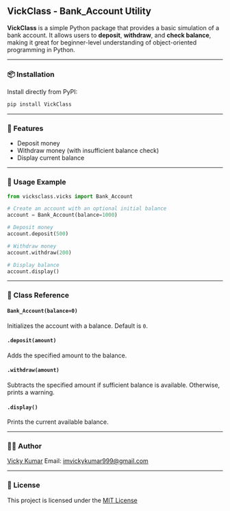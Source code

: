 ## VickClass - Bank\_Account Utility

**VickClass** is a simple Python package that provides a basic simulation of a bank account.
It allows users to **deposit**, **withdraw**, and **check balance**, making it great for beginner-level understanding of object-oriented programming in Python.

---

### 📦 Installation

Install directly from PyPI:

```bash
pip install VickClass
```

---

### 🧠 Features

* Deposit money
* Withdraw money (with insufficient balance check)
* Display current balance

---

### 🧪 Usage Example

```python
from vicksclass.vicks import Bank_Account

# Create an account with an optional initial balance
account = Bank_Account(balance=1000)

# Deposit money
account.deposit(500)

# Withdraw money
account.withdraw(200)

# Display balance
account.display()
```

---

### 📁 Class Reference

#### `Bank_Account(balance=0)`

Initializes the account with a balance. Default is `0`.

#### `.deposit(amount)`

Adds the specified amount to the balance.

#### `.withdraw(amount)`

Subtracts the specified amount if sufficient balance is available. Otherwise, prints a warning.

#### `.display()`

Prints the current available balance.

---

### 🧑‍💻 Author

[Vicky Kumar](https://github.com/imvickykumar999)
Email: [imvickykumar999@gmail.com](mailto:imvickykumar999@gmail.com)

---

### 🪪 License

This project is licensed under the [MIT License](./License.txt)

